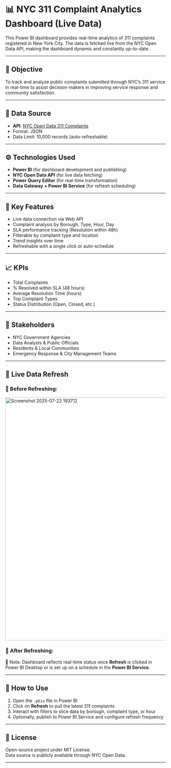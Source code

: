 # 📊 NYC 311 Complaint Analytics Dashboard (Live Data)

This Power BI dashboard provides real-time analytics of 311 complaints registered in New York City. The data is fetched live from the NYC Open Data API, making the dashboard dynamic and constantly up-to-date.

---

## 🎯 Objective

To track and analyze public complaints submitted through NYC’s 311 service in real-time to assist decision-makers in improving service response and community satisfaction.

---

## 🧩 Data Source

- **API**: [NYC Open Data 311 Complaints](https://data.cityofnewyork.us/resource/erm2-nwe9.json)
- Format: JSON
- Data Limit: 10,000 records (auto-refreshable)

---

## ⚙️ Technologies Used

- **Power BI** (for dashboard development and publishing)
- **NYC Open Data API** (for live data fetching)
- **Power Query Editor** (for real-time transformation)
- **Data Gateway + Power BI Service** (for refresh scheduling)

---

## 📌 Key Features

- Live data connection via Web API
- Complaint analysis by Borough, Type, Hour, Day
- SLA performance tracking (Resolution within 48h)
- Filterable by complaint type and location
- Trend insights over time
- Refreshable with a single click or auto-schedule

---

## 📈 KPIs

- Total Complaints
- % Resolved within SLA (48 hours)
- Average Resolution Time (hours)
- Top Complaint Types
- Status Distribution (Open, Closed, etc.)

---

## 👥 Stakeholders

- NYC Government Agencies
- Data Analysts & Public Officials
- Residents & Local Communities
- Emergency Response & City Management Teams

---

## 🔁 Live Data Refresh

### 🔹 Before Refreshing:
<img width="1877" height="762" alt="Screenshot 2025-07-22 193712" src="https://github.com/user-attachments/assets/2bf63e79-4012-40d6-a99c-7dee04eb0f5c" />



### 🔹 After Refreshing:


📌 Note: Dashboard reflects real-time status once **Refresh** is clicked in Power BI Desktop or is set up on a schedule in the **Power BI Service**.

---

## 🚀 How to Use

1. Open the `.pbix` file in Power BI
2. Click on **Refresh** to pull the latest 311 complaints
3. Interact with filters to slice data by borough, complaint type, or hour
4. Optionally, publish to Power BI Service and configure refresh frequency

---

## 📝 License

Open-source project under MIT License.  
Data source is publicly available through NYC Open Data.

---

